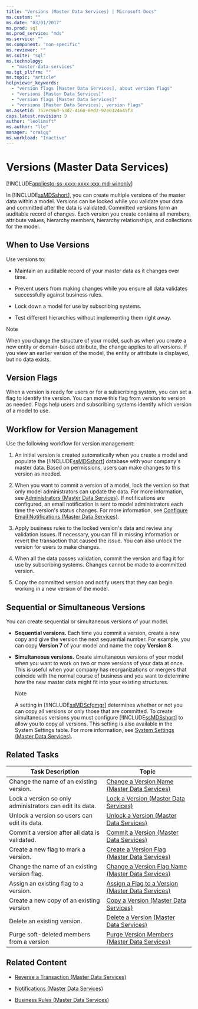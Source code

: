 ```yaml
---
title: "Versions (Master Data Services) | Microsoft Docs"
ms.custom: ""
ms.date: "03/01/2017"
ms.prod: sql
ms.prod_service: "mds"
ms.service: ""
ms.component: "non-specific"
ms.reviewer: ""
ms.suite: "sql"
ms.technology: 
  - "master-data-services"
ms.tgt_pltfrm: ""
ms.topic: "article"
helpviewer_keywords: 
  - "version flags [Master Data Services], about version flags"
  - "versions [Master Data Services]"
  - "version flags [Master Data Services]"
  - "versions [Master Data Services], version flags"
ms.assetid: 752ec96d-53d7-4160-8ed2-92e0324645f3
caps.latest.revision: 9
author: "leolimsft"
ms.author: "lle"
manager: "craigg"
ms.workload: "Inactive"
---
```

# Versions (Master Data Services)

[!INCLUDE[appliesto-ss-xxxx-xxxx-xxx-md-winonly](../includes/appliesto-ss-xxxx-xxxx-xxx-md-winonly.md)]

  In [!INCLUDE[ssMDSshort](../includes/ssmdsshort-md.md)], you can create multiple versions of the master data within a model. Versions can be locked while you validate your data and committed after the data is validated. Committed versions form an auditable record of changes. Each version you create contains all members, attribute values, hierarchy members, hierarchy relationships, and collections for the model.  
  
## When to Use Versions  
 Use versions to:  
  
-   Maintain an auditable record of your master data as it changes over time.  
  
-   Prevent users from making changes while you ensure all data validates successfully against business rules.  
  
-   Lock down a model for use by subscribing systems.  
  
-   Test different hierarchies without implementing them right away.  
  
> [!NOTE]  
>  When you change the structure of your model, such as when you create a new entity or domain-based attribute, the change applies to all versions. If you view an earlier version of the model, the entity or attribute is displayed, but no data exists.  
  
## Version Flags  
 When a version is ready for users or for a subscribing system, you can set a flag to identify the version. You can move this flag from version to version as needed. Flags help users and subscribing systems identify which version of a model to use.  
  
## Workflow for Version Management  
 Use the following workflow for version management:  
  
1.  An initial version is created automatically when you create a model and populate the [!INCLUDE[ssMDSshort](../includes/ssmdsshort-md.md)] database with your company's master data. Based on permissions, users can make changes to this version as needed.  
  
2.  When you want to commit a version of a model, lock the version so that only model administrators can update the data. For more information, see [Administrators &#40;Master Data Services&#41;](../master-data-services/administrators-master-data-services.md). If notifications are configured, an email notification is sent to model administrators each time the version's status changes. For more information, see [Configure Email Notifications &#40;Master Data Services&#41;](../master-data-services/configure-email-notifications-master-data-services.md).  
  
3.  Apply business rules to the locked version's data and review any validation issues. If necessary, you can fill in missing information or revert the transaction that caused the issue. You can also unlock the version for users to make changes.  
  
4.  When all the data passes validation, commit the version and flag it for use by subscribing systems. Changes cannot be made to a committed version.  
  
5.  Copy the committed version and notify users that they can begin working in a new version of the model.  
  
## Sequential or Simultaneous Versions  
 You can create sequential or simultaneous versions of your model.  
  
-   **Sequential versions.** Each time you commit a version, create a new copy and give the version the next sequential number. For example, you can copy **Version 7** of your model and name the copy **Version 8**.  
  
-   **Simultaneous versions.** Create simultaneous versions of your model when you want to work on two or more versions of your data at once. This is useful when your company has reorganizations or mergers that coincide with the normal course of business and you want to determine how the new master data might fit into your existing structures.  
  
    > [!NOTE]  
    >  A setting in [!INCLUDE[ssMDScfgmgr](../includes/ssmdscfgmgr-md.md)] determines whether or not you can copy all versions or only those that are committed. To create simultaneous versions you must configure [!INCLUDE[ssMDSshort](../includes/ssmdsshort-md.md)] to allow you to copy all versions. This setting is also available in the System Settings table. For more information, see [System Settings &#40;Master Data Services&#41;](../master-data-services/system-settings-master-data-services.md).  
  
## Related Tasks  
  
|Task Description|Topic|  
|----------------------|-----------|  
|Change the name of an existing version.|[Change a Version Name &#40;Master Data Services&#41;](../master-data-services/change-a-version-name-master-data-services.md)|  
|Lock a version so only administrators can edit its data.|[Lock a Version &#40;Master Data Services&#41;](../master-data-services/lock-a-version-master-data-services.md)|  
|Unlock a version so users can edit its data.|[Unlock a Version &#40;Master Data Services&#41;](../master-data-services/unlock-a-version-master-data-services.md)|  
|Commit a version after all data is validated.|[Commit a Version &#40;Master Data Services&#41;](../master-data-services/commit-a-version-master-data-services.md)|  
|Create a new flag to mark a version.|[Create a Version Flag &#40;Master Data Services&#41;](../master-data-services/create-a-version-flag-master-data-services.md)|  
|Change the name of an existing version flag.|[Change a Version Flag Name &#40;Master Data Services&#41;](../master-data-services/change-a-version-flag-name-master-data-services.md)|  
|Assign an existing flag to a version.|[Assign a Flag to a Version &#40;Master Data Services&#41;](../master-data-services/assign-a-flag-to-a-version-master-data-services.md)|  
|Create a new copy of an existing version|[Copy a Version &#40;Master Data Services&#41;](../master-data-services/copy-a-version-master-data-services.md)|  
|Delete an existing version.|[Delete a Version &#40;Master Data Services&#41;](../master-data-services/delete-a-version-master-data-services.md)|  
|Purge soft-deleted members from a version|[Purge Version Members &#40;Master Data Services&#41;](../master-data-services/purge-version-members-master-data-services.md)|  
  
## Related Content  
  
-   [Reverse a Transaction &#40;Master Data Services&#41;](../master-data-services/reverse-a-transaction-master-data-services.md)  
  
-   [Notifications &#40;Master Data Services&#41;](../master-data-services/notifications-master-data-services.md)  
  
-   [Business Rules &#40;Master Data Services&#41;](../master-data-services/business-rules-master-data-services.md)  
  
  
